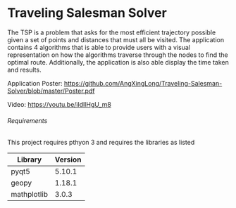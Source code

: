 # Traveling Salesman Solver

The TSP is a problem that asks for the most efficient trajectory possible given a set of points and distances that must all be visited. The application contains 4 algorithms that is able to provide users with a visual representation on how the algorithms traverse through the nodes to find the optimal route. Additionally, the application is also able display the time taken and results.

Application Poster: https://github.com/AngXingLong/Traveling-Salesman-Solver/blob/master/Poster.pdf

Video: https://youtu.be/ildlIHgU_m8


###### Requirements
This project requires pthyon 3 and requires the libraries as listed

| Library | Version |
| --- | --- |
| pyqt5 | 5.10.1 |
| geopy | 1.18.1 |
| mathplotlib | 3.0.3 |
